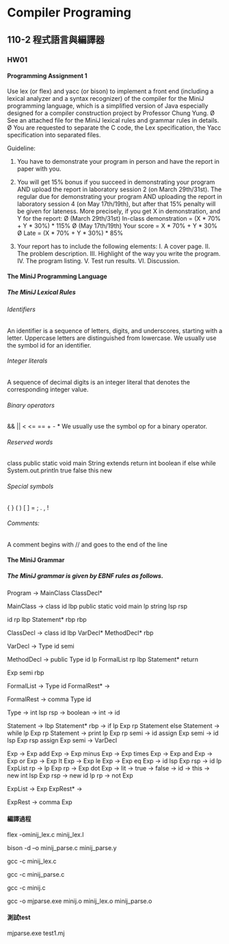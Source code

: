 # Compiler Programing
## 110-2 程式語言與編譯器
### HW01
#### Programming Assignment 1

Use lex (or flex) and yacc (or bison) to implement a front end (including a lexical
analyzer and a syntax recognizer) of the compiler for the MiniJ programming
language, which is a simplified version of Java especially designed for a
compiler construction project by Professor Chung Yung.
Ø See an attached file for the MiniJ lexical rules and grammar rules in details.
Ø You are requested to separate the C code, the Lex specification, the Yacc
specification into separated files.

Guideline:
1. You have to demonstrate your program in person and have the report in paper
with you.

2. You will get 15% bonus if you succeed in demonstrating your program AND
upload the report in laboratory session 2 (on March 29th/31st). The regular due
for demonstrating your program AND uploading the report in laboratory session
4 (on May 17th/19th), but after that 15% penalty will be given for lateness.
More precisely, if you get X in demonstration, and Y for the report:
Ø (March 29th/31st) In-class demonstration = (X * 70% + Y * 30%) * 115%
Ø (May 17th/19th) Your score = X * 70% + Y * 30%
Ø Late = (X * 70% + Y * 30%) * 85%

3. Your report has to include the following elements:
I. A cover page.
II. The problem description.
III. Highlight of the way you write the program.
IV. The program listing.
V. Test run results.
VI. Discussion.

#### The MiniJ Programming Language
##### The MiniJ Lexical Rules
###### Identifiers
An identifier is a sequence of letters, digits, and underscores, starting with a
letter. Uppercase letters are distinguished from lowercase. We usually use the
symbol id for an identifier.

###### Integer literals
A sequence of decimal digits is an integer literal that denotes the corresponding
integer value.

###### Binary operators
&& || < <= == + - *
We usually use the symbol op for a binary operator.

###### Reserved words
class public static void main String extends return int
boolean if else while System.out.println true false this new

###### Special symbols
{ } ( ) [ ] = ; . , !

###### Comments:
A comment begins with // and goes to the end of the line

#### The MiniJ Grammar
##### The MiniJ grammar is given by EBNF rules as follows.
Program → MainClass ClassDecl*

MainClass → class id lbp public static void main lp string lsp rsp

id rp lbp Statement* rbp rbp

ClassDecl → class id lbp VarDecl* MethodDecl* rbp

VarDecl → Type id semi

MethodDecl → public Type id lp FormalList rp lbp Statement* return

Exp semi rbp

FormalList → Type id FormalRest*
→

FormalRest → comma Type id

Type → int lsp rsp
→ boolean
→ int
→ id

Statement → lbp Statement* rbp
→ if lp Exp rp Statement else Statement
→ while lp Exp rp Statement
→ print lp Exp rp semi
→ id assign Exp semi
→ id lsp Exp rsp assign Exp semi
→ VarDecl

Exp → Exp add Exp
 → Exp minus Exp
 → Exp times Exp
 → Exp and Exp
 → Exp or Exp
 → Exp lt Exp
 → Exp le Exp
 → Exp eq Exp
→ id lsp Exp rsp
→ id lp ExpList rp
→ lp Exp rp
→ Exp dot Exp
→ lit
→ true
→ false
→ id
→ this
→ new int lsp Exp rsp
→ new id lp rp
→ not Exp

ExpList → Exp ExpRest*
→

ExpRest → comma Exp
#### 編譯過程
flex -ominij_lex.c minij_lex.l

bison -d –o minij_parse.c minij_parse.y

gcc -c minij_lex.c

gcc -c minij_parse.c

gcc -c minij.c

gcc -o mjparse.exe minij.o minij_lex.o minij_parse.o
#### 測試test
mjparse.exe test1.mj
